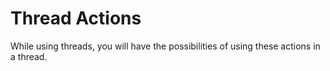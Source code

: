 # Thread Actions

While using threads, you will have the possibilities of using these actions in a thread.
